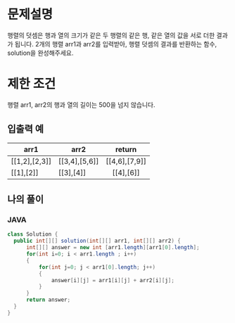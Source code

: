 # 문제설명
행렬의 덧셈은 행과 열의 크기가 같은 두 행렬의 같은 행, 같은 열의 값을 서로 더한 결과가 됩니다. 
2개의 행렬 arr1과 arr2를 입력받아, 행렬 덧셈의 결과를 반환하는 함수, solution을 완성해주세요.

# 제한 조건
행렬 arr1, arr2의 행과 열의 길이는 500을 넘지 않습니다.

## 입출력 예
| arr1 | arr2 | return |
--- | --- | :---: |
| [[1,2],[2,3]] | [[3,4],[5,6]] | [[4,6],[7,9]] |
| [[1],[2]] | [[3],[4]] | [[4],[6]]

## 나의 풀이
### JAVA
```java
class Solution {
  public int[][] solution(int[][] arr1, int[][] arr2) {
      int[][] answer = new int [arr1.length][arr1[0].length];
      for(int i=0; i < arr1.length ; i++)
      {
          for(int j=0; j < arr1[0].length; j++)
          {
              answer[i][j] = arr1[i][j] + arr2[i][j];
          }
      }
      return answer;
  }
}
```



